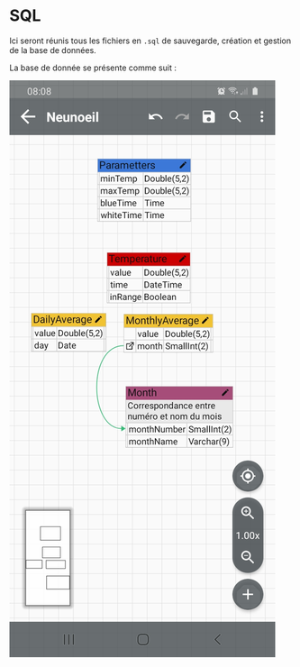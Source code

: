 # SQL
Ici seront réunis tous les fichiers en `.sql` de sauvegarde, création et gestion de la base de données.

La base de donnée se présente comme suit :

![base de données](https://github.com/Projet-Neunoeuil/Code/blob/main/Raspberry/SQL/BD.jpg?raw=true)
